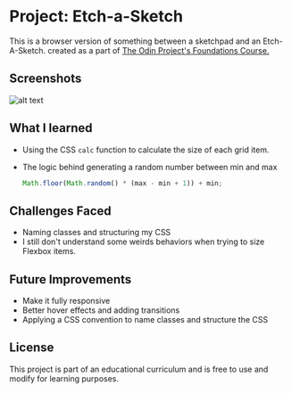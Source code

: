 # Project: Etch-a-Sketch

This is a browser version of something between a sketchpad and an Etch-A-Sketch. created as a part of [The Odin Project's Foundations Course.](https://www.theodinproject.com/lessons/foundations-etch-a-sketch)

## Screenshots

![alt text](image.png)

## What I learned

- Using the CSS `calc` function to calculate the size of each grid item.
- The logic behind generating a random number between min and max

  ```js
  Math.floor(Math.random() * (max - min + 1)) + min;
  ```

## Challenges Faced

- Naming classes and structuring my CSS
- I still don't understand some weirds behaviors when trying to size Flexbox items.

## Future Improvements

- Make it fully responsive
- Better hover effects and adding transitions
- Applying a CSS convention to name classes and structure the CSS

## License

This project is part of an educational curriculum and is free to use and modify for learning purposes.
